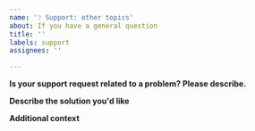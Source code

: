 ```yaml
---
name: '❔ Support: other topics'
about: If you have a general question
title: ''
labels: support
assignees: ''

---
```


**Is your support request related to a problem? Please describe.**  
<!-- A clear and concise description of what the problem is. Ex. I have problems with [...] -->

**Describe the solution you'd like**  
<!-- A clear and concise description of what you want to happen. -->

**Additional context**  
<!-- 
Add any other context or screenshots about the feature request here.
Link: [https://your/url](https://your/url)
-->
